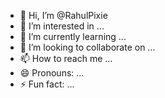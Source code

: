 - 👋 Hi, I’m @RahulPixie
- 👀 I’m interested in ...
- 🌱 I’m currently learning ...
- 💞️ I’m looking to collaborate on ...
- 📫 How to reach me ...
- 😄 Pronouns: ...
- ⚡ Fun fact: ...

<!---
RahulPixie/RahulPixie is a ✨ special ✨ repository because its `README.md` (this file) appears on your GitHub profile.
You can click the Preview link to take a look at your changes.
--->

